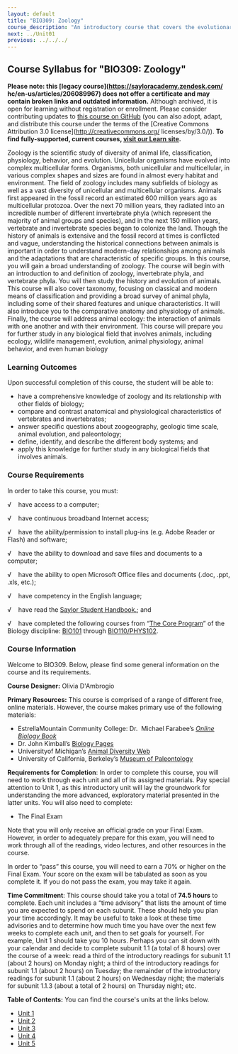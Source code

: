 ```yaml
---
layout: default
title: "BIO309: Zoology"
course_description: "An introductory course that covers the evolutionary history, phylogenetic relationships, comparative anatomy and physiology, and ecological interrelationships among animal taxa, with an overarching focus on the evolutionary pressures that led to physiological and ecological differences among species and groups."
next: ../Unit01
previous: ../../../
---
```

Course Syllabus for "BIO309: Zoology"
-------------------------------------

**Please note: this [legacy course](https://sayloracademy.zendesk.com/
hc/en-us/articles/206089967) does not offer a certificate and may contain 
broken links and outdated information.** Although archived, it is open 
for learning without registration or enrollment. Please consider contributing 
updates to [this course on GitHub](https://github.com/saylordotorg/course_bio309) 
(you can also adopt, adapt, and distribute this course under the terms of 
the [Creative Commons Attribution 3.0 license](http://creativecommons.org/
licenses/by/3.0/)). **To find fully-supported, current courses, [visit our 
Learn site](https://learn.saylor.org).**

Zoology is the scientific study of diversity of animal life,
classification, physiology, behavior, and evolution. Unicellular
organisms have evolved into complex multicellular forms. Organisms, both
unicellular and multicellular, in various complex shapes and sizes are
found in almost every habitat and environment. The field of zoology
includes many subfields of biology as well as a vast diversity of
unicellular and multicellular organisms. Animals first appeared in the
fossil record an estimated 600 million years ago as multicellular
protozoa. Over the next 70 million years, they radiated into an
incredible number of different invertebrate phyla (which represent the
majority of animal groups and species), and in the next 150 million
years, vertebrate and invertebrate species began to colonize the land.
Though the history of animals is extensive and the fossil record at
times is conflicted and vague, understanding the historical connections
between animals is important in order to understand modern-day
relationships among animals and the adaptations that are characteristic
of specific groups. In this course, you will gain a broad understanding
of zoology. The course will begin with an introduction to and definition
of zoology, invertebrate phyla, and vertebrate phyla. You will then
study the history and evolution of animals. This course will also cover
taxonomy, focusing on classical and modern means of classification and
providing a broad survey of animal phyla, including some of their shared
features and unique characteristics. It will also introduce you to the
comparative anatomy and physiology of animals. Finally, the course will
address animal ecology: the interaction of animals with one another and
with their environment. This course will prepare you for further study
in any biological field that involves animals, including ecology,
wildlife management, evolution, animal physiology, animal behavior, and
even human biology

### Learning Outcomes

Upon successful completion of this course, the student will be able
to:  

-   have a comprehensive knowledge of zoology and its relationship with
    other fields of biology;
-   compare and contrast anatomical and physiological characteristics of
    vertebrates and invertebrates;
-   answer specific questions about zoogeography, geologic time scale,
    animal evolution, and paleontology;
-   define, identify, and describe the different body systems; and
-   apply this knowledge for further study in any biological fields that
    involves animals.

### Course Requirements

In order to take this course, you must:  
  
 <span dir="LTR">√    have access to a computer;</span>  
  
 <span dir="LTR">√    have continuous broadband </span>Internet
access;  
  
 <span dir="LTR">√    have the ability/permission to install plug-ins
(e.g. Adobe Reader or Flash) and software;</span>  
  
 <span dir="LTR">√    have the ability to download and save files and
documents to a computer;</span>  
  
 <span dir="LTR">√    have the ability to open Microsoft Office files
and documents (.doc, .ppt, .xls, etc.);</span>  
  
 <span dir="LTR">√    have competency in the English language;</span>  
  
 √    have read the [Saylor Student
Handbook.](http://www.saylor.org/site/wp-content/uploads/2012/05/Saylor-StudentHandbook.pdf);
and  
  
 √    have completed the following courses from “[The Core
Program](http://www.saylor.org/majors/biology/)” of the Biology
discipline: [BIO101](http://www.saylor.org/courses/bio101/) through
[BIO110/PHYS102](http://www.saylor.org/courses/bio110/).

### Course Information

Welcome to BIO309. Below, please find some general information on the
course and its requirements.

**Course Designer:** Olivia D'Ambrogio

**Primary Resources:** This course is comprised of a range of different
free, online materials. However, the course makes primary use of the
following materials:

-   EstrellaMountain Community College: Dr.  Michael Farabee’s *[Online
    Biology
    Book](http://www.emc.maricopa.edu/faculty/farabee/biobk/BioBookTOC.html)*
-   Dr. John Kimball’s [Biology
    Pages](http://users.rcn.com/jkimball.ma.ultranet/BiologyPages/W/Welcome.html)
-   Universityof Michigan’s [Animal Diversity
    Web](http://animaldiversity.ummz.umich.edu/site/index.html)
-   University of California, Berkeley’s [Museum of
    Paleontology](http://www.ucmp.berkeley.edu/index.php)

**Requirements for Completion**: In order to complete this course, you
will need to work through each unit and all of its assigned materials.
Pay special attention to Unit 1, as this introductory unit will lay the
groundwork for understanding the more advanced, exploratory material
presented in the latter units. You will also need to complete:

-   The Final Exam

Note that you will only receive an official grade on your Final Exam.
However, in order to adequately prepare for this exam, you will need to
work through all of the readings, video lectures, and other resources in
the course.

In order to “pass” this course, you will need to earn a 70% or higher on
the Final Exam. Your score on the exam will be tabulated as soon as you
complete it. If you do not pass the exam, you may take it again.

**Time Commitment**: This course should take you a total of **74.5
hours** to complete. Each unit includes a “time advisory” that lists the
amount of time you are expected to spend on each subunit. These should
help you plan your time accordingly. It may be useful to take a look at
these time advisories and to determine how much time you have over the
next few weeks to complete each unit, and then to set goals for
yourself. For example, Unit 1 should take you 10 hours. Perhaps you can
sit down with your calendar and decide to complete subunit 1.1 (a total
of 8 hours) over the course of a week: read a third of the introductory
readings for subunit 1.1 (about 2 hours) on Monday night; a third of the
introductory readings for subunit 1.1 (about 2 hours) on Tuesday; the
remainder of the introductory readings for subunit 1.1 (about 2 hours)
on Wednesday night; the materials for subunit 1.1.3 (about a total of 2
hours) on Thursday night; etc.

**Table of Contents:** You can find the course's units at the links below.

- [Unit 1](https://legacy.saylor.org/bio309/Unit01/)
- [Unit 2](https://legacy.saylor.org/bio309/Unit02/)
- [Unit 3](https://legacy.saylor.org/bio309/Unit03/)
- [Unit 4](https://legacy.saylor.org/bio309/Unit04/)
- [Unit 5](https://legacy.saylor.org/bio309/Unit05/)
